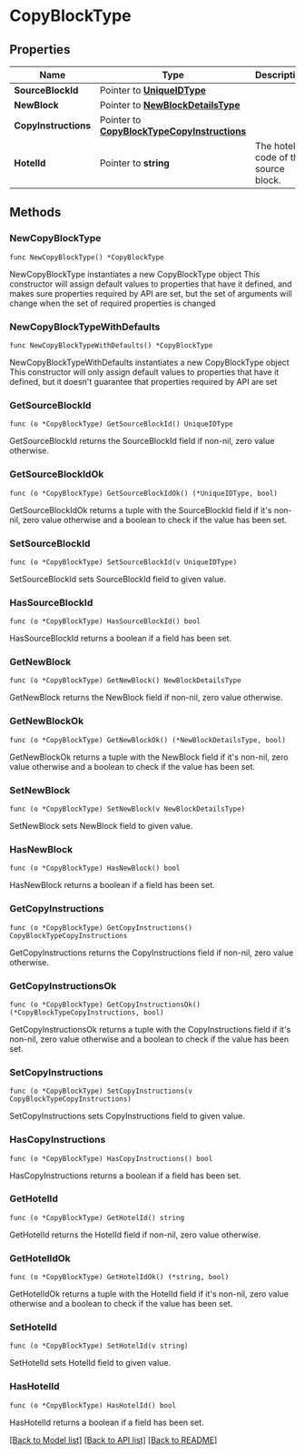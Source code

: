 # CopyBlockType

## Properties

Name | Type | Description | Notes
------------ | ------------- | ------------- | -------------
**SourceBlockId** | Pointer to [**UniqueIDType**](UniqueIDType.md) |  | [optional] 
**NewBlock** | Pointer to [**NewBlockDetailsType**](NewBlockDetailsType.md) |  | [optional] 
**CopyInstructions** | Pointer to [**CopyBlockTypeCopyInstructions**](CopyBlockTypeCopyInstructions.md) |  | [optional] 
**HotelId** | Pointer to **string** | The hotel code of the source block. | [optional] 

## Methods

### NewCopyBlockType

`func NewCopyBlockType() *CopyBlockType`

NewCopyBlockType instantiates a new CopyBlockType object
This constructor will assign default values to properties that have it defined,
and makes sure properties required by API are set, but the set of arguments
will change when the set of required properties is changed

### NewCopyBlockTypeWithDefaults

`func NewCopyBlockTypeWithDefaults() *CopyBlockType`

NewCopyBlockTypeWithDefaults instantiates a new CopyBlockType object
This constructor will only assign default values to properties that have it defined,
but it doesn't guarantee that properties required by API are set

### GetSourceBlockId

`func (o *CopyBlockType) GetSourceBlockId() UniqueIDType`

GetSourceBlockId returns the SourceBlockId field if non-nil, zero value otherwise.

### GetSourceBlockIdOk

`func (o *CopyBlockType) GetSourceBlockIdOk() (*UniqueIDType, bool)`

GetSourceBlockIdOk returns a tuple with the SourceBlockId field if it's non-nil, zero value otherwise
and a boolean to check if the value has been set.

### SetSourceBlockId

`func (o *CopyBlockType) SetSourceBlockId(v UniqueIDType)`

SetSourceBlockId sets SourceBlockId field to given value.

### HasSourceBlockId

`func (o *CopyBlockType) HasSourceBlockId() bool`

HasSourceBlockId returns a boolean if a field has been set.

### GetNewBlock

`func (o *CopyBlockType) GetNewBlock() NewBlockDetailsType`

GetNewBlock returns the NewBlock field if non-nil, zero value otherwise.

### GetNewBlockOk

`func (o *CopyBlockType) GetNewBlockOk() (*NewBlockDetailsType, bool)`

GetNewBlockOk returns a tuple with the NewBlock field if it's non-nil, zero value otherwise
and a boolean to check if the value has been set.

### SetNewBlock

`func (o *CopyBlockType) SetNewBlock(v NewBlockDetailsType)`

SetNewBlock sets NewBlock field to given value.

### HasNewBlock

`func (o *CopyBlockType) HasNewBlock() bool`

HasNewBlock returns a boolean if a field has been set.

### GetCopyInstructions

`func (o *CopyBlockType) GetCopyInstructions() CopyBlockTypeCopyInstructions`

GetCopyInstructions returns the CopyInstructions field if non-nil, zero value otherwise.

### GetCopyInstructionsOk

`func (o *CopyBlockType) GetCopyInstructionsOk() (*CopyBlockTypeCopyInstructions, bool)`

GetCopyInstructionsOk returns a tuple with the CopyInstructions field if it's non-nil, zero value otherwise
and a boolean to check if the value has been set.

### SetCopyInstructions

`func (o *CopyBlockType) SetCopyInstructions(v CopyBlockTypeCopyInstructions)`

SetCopyInstructions sets CopyInstructions field to given value.

### HasCopyInstructions

`func (o *CopyBlockType) HasCopyInstructions() bool`

HasCopyInstructions returns a boolean if a field has been set.

### GetHotelId

`func (o *CopyBlockType) GetHotelId() string`

GetHotelId returns the HotelId field if non-nil, zero value otherwise.

### GetHotelIdOk

`func (o *CopyBlockType) GetHotelIdOk() (*string, bool)`

GetHotelIdOk returns a tuple with the HotelId field if it's non-nil, zero value otherwise
and a boolean to check if the value has been set.

### SetHotelId

`func (o *CopyBlockType) SetHotelId(v string)`

SetHotelId sets HotelId field to given value.

### HasHotelId

`func (o *CopyBlockType) HasHotelId() bool`

HasHotelId returns a boolean if a field has been set.


[[Back to Model list]](../README.md#documentation-for-models) [[Back to API list]](../README.md#documentation-for-api-endpoints) [[Back to README]](../README.md)


